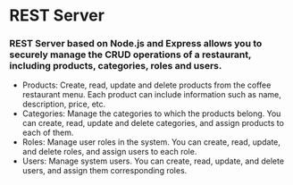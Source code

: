 # REST Server

### REST Server based on Node.js and Express allows you to securely manage the CRUD operations of a restaurant, including products, categories, roles and users.

* Products: Create, read, update and delete products from the coffee restaurant menu. Each product can include information such as name, description, price, etc.
* Categories: Manage the categories to which the products belong. You can create, read, update and delete categories, and assign products to each of them.
* Roles: Manage user roles in the system. You can create, read, update, and delete roles, and assign users to each role.
* Users: Manage system users. You can create, read, update, and delete users, and assign them corresponding roles.
